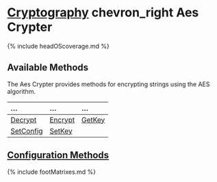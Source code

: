 # [Cryptography](https://reglue4go.github.io/cryptography/ 'Cryptography') <span class="material-symbols-outlined"> chevron_right </span> Aes Crypter

{% include headOScoverage.md %}

## Available Methods

The Aes Crypter provides methods for encrypting strings using the AES algorithm.

| &#8230;                 | &#8230;             | &#8230;           |
| :---------------------- | :------------------ | :---------------- |
| [Decrypt](#decrypt)     | [Encrypt](#encrypt) | [GetKey](#getkey) |
| [SetConfig](#setconfig) | [SetKey](#setkey)   |                   |

## [Configuration Methods](https://reglue4go.github.io/cryptography/#configuration-methods)

{% include footMatrixes.md %}
